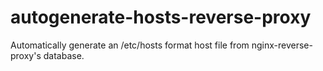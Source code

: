 # autogenerate-hosts-reverse-proxy

Automatically generate an /etc/hosts format host file from nginx-reverse-proxy's database.

